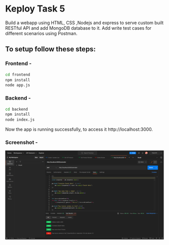 # Keploy Task 5
Build a webapp using HTML, CSS ,Nodejs and express to serve custom built RESTful API and add MongoDB database to it. Add write test cases for different scenarios using Postman.

## To setup follow these steps:
### Frontend -
```sh
cd frontend
npm install
node app.js
```

### Backend -
```sh
cd backend
npm install
node index.js
```

Now the app is running successfully, to access it http://localhost:3000.

### Screenshot -
![Testing](./postman-testing.png)